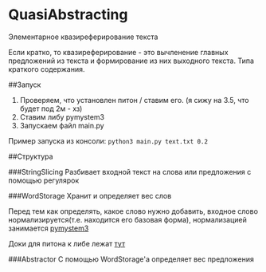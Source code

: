 # QuasiAbstracting
Элементарное квазиреферирование текста

Если кратко, то квазиреферирование - это вычленение главных предложений из текста и формирование из них выходного текста.
Типа краткого содержания.

##Запуск
1. Проверяем, что установлен питон / ставим его. (я сижу на 3.5, что будет под 2м - хз)
2. Ставим либу pymystem3
3. Запускаем файл main.py

Пример запуска из консоли:
  `python3 main.py text.txt 0.2`

##Структура

###StringSlicing 
Разбивает входной текст на слова или предложения с помощью регулярок

###WordStorage 
Хранит и определяет вес слов

Перед тем как определять, какое слово нужно добавить, входное слово нормализируется(т.е. находится его базовая форма), 
нормализацией занимается [pymystem3](https://nlpub.ru/Mystem "pymystem3")

Доки для питона к либе лежат [тут](https://pypi.python.org/pypi/pymystem3/0.1.1 "документация либы для питона")

###Abstractor
С помощью WordStorage'а определяет вес предложения
